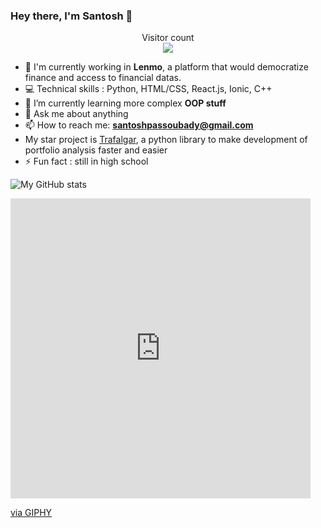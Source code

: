 ### Hey there, I'm Santosh 👋

<p align="center"> 
  Visitor count<br>
  <img src="https://profile-counter.glitch.me/ssantoshp/count.svg" />
</p>


- 🍉 I'm currently working in **Lenmo**, a platform that would democratize finance and access to financial datas. 
- 💻 Technical skills : Python, HTML/CSS, React.js, Ionic, C++
- 🌱 I’m currently learning more complex **OOP stuff**
- 💬 Ask me about anything
- 📫 How to reach me: **santoshpassoubady@gmail.com**
- My star project is [Trafalgar](https://github.com/ssantoshp/trafalgar), a python library to make development of portfolio analysis faster and easier
- ⚡ Fun fact : still in high school

![My GitHub stats](https://github-readme-stats.vercel.app/api?username=ssantoshp&count_private=true)

<iframe src="https://giphy.com/embed/14SHMhEv54pNvO8eHF" width="480" height="480" frameBorder="0" class="giphy-embed" allowFullScreen></iframe><p><a href="https://giphy.com/gifs/brooklynninenine-nbc-tv-show-brooklyn99-14SHMhEv54pNvO8eHF">via GIPHY</a></p>
